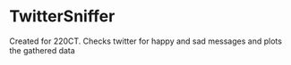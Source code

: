 # TwitterSniffer
Created for 220CT. Checks twitter for happy and sad messages and plots the gathered data
